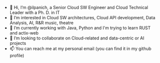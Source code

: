 - 👋 Hi, I’m @ilpanich, a Senior Cloud SW Engineer and Cloud Technical Leader with a Ph. D. in IT
- 👀 I’m interested in Cloud SW architectures, Cloud API development, Data Analysis, AI, R&R music, theatre
- 🌱 I’m currently working with Java, Python and I'm trying to learn RUST and actix-web
- 💞️ I’m looking to collaborate on Cloud-related and data-centric or AI projects
- 📫 You can reach me at my personal email (you can find it in my github profile)

<!---
ilpanich/ilpanich is a ✨ special ✨ repository because its `README.md` (this file) appears on your GitHub profile.
You can click the Preview link to take a look at your changes.
--->
